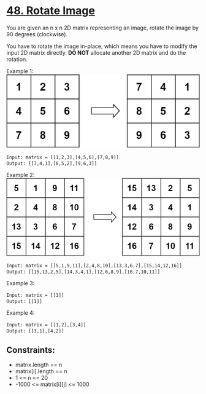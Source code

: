 [48. Rotate Image](https://leetcode.com/problems/rotate-image/)
==================

You are given an n x n 2D matrix representing an image,
rotate the image by 90 degrees (clockwise).

You have to rotate the image in-place, which means you have to modify the input
2D matrix directly. **DO NOT** allocate another 2D matrix and do the rotation.

Example 1:
![image](mat1.jpg)
```
Input: matrix = [[1,2,3],[4,5,6],[7,8,9]]
Output: [[7,4,1],[8,5,2],[9,6,3]]
```

Example 2:
![image](mat2.jpg)
```
Input: matrix = [[5,1,9,11],[2,4,8,10],[13,3,6,7],[15,14,12,16]]
Output: [[15,13,2,5],[14,3,4,1],[12,6,8,9],[16,7,10,11]]
```

Example 3:
```
Input: matrix = [[1]]
Output: [[1]]
```

Example 4:
```
Input: matrix = [[1,2],[3,4]]
Output: [[3,1],[4,2]]
```

Constraints:
------------
 - matrix.length == n
 - matrix[i].length == n
 - 1 <= n <= 20
 - -1000 <= matrix[i][j] <= 1000
